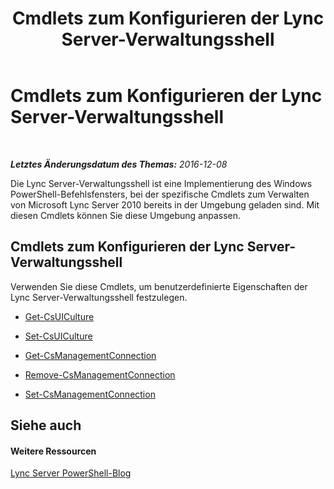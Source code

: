 ﻿---
title: Cmdlets zum Konfigurieren der Lync Server-Verwaltungsshell
TOCTitle: Cmdlets zum Konfigurieren der Lync Server-Verwaltungsshell
ms:assetid: fffc154b-24ef-457d-9b70-2b7b700f503a
ms:mtpsurl: https://technet.microsoft.com/de-de/library/Gg415684(v=OCS.15)
ms:contentKeyID: 49296028
ms.date: 12/10/2016
mtps_version: v=OCS.15
ms.translationtype: HT
---

# Cmdlets zum Konfigurieren der Lync Server-Verwaltungsshell

 

_**Letztes Änderungsdatum des Themas:** 2016-12-08_

Die Lync Server-Verwaltungsshell ist eine Implementierung des Windows PowerShell-Befehlsfensters, bei der spezifische Cmdlets zum Verwalten von Microsoft Lync Server 2010 bereits in der Umgebung geladen sind. Mit diesen Cmdlets können Sie diese Umgebung anpassen.

## Cmdlets zum Konfigurieren der Lync Server-Verwaltungsshell

Verwenden Sie diese Cmdlets, um benutzerdefinierte Eigenschaften der Lync Server-Verwaltungsshell festzulegen.

  -   
    [Get-CsUICulture](get-csuiculture.md)

  -   
    [Set-CsUICulture](set-csuiculture.md)

  -   
    [Get-CsManagementConnection](get-csmanagementconnection.md)

  -   
    [Remove-CsManagementConnection](remove-csmanagementconnection.md)

  -   
    [Set-CsManagementConnection](set-csmanagementconnection.md)

## Siehe auch

#### Weitere Ressourcen

[Lync Server PowerShell-Blog](http://go.microsoft.com/fwlink/?linkid=203150%26clcid=0x407)

